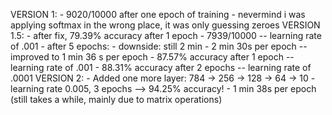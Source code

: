 VERSION 1:
    - 9020/10000 after one epoch of training
    - nevermind i was applying softmax in the wrong place, it was only guessing zeroes
VERSION 1.5:
    - after fix, 79.39% accuracy after 1 epoch - 7939/10000 -- learning rate of .001
    - after 5 epochs: 
    - downside: still 2 min - 2 min 30s per epoch -- improved to 1 min 36 s per epoch
    - 87.57% accuracy after 1 epoch -- learning rate of .001
    - 88.31% accuracy after 2 epochs -- learning rate of .0001
VERSION 2:
    - Added one more layer: 784 -> 256 -> 128 -> 64 -> 10
    - learning rate 0.005, 3 epochs --> 94.25% accuracy!
    - 1 min 38s per epoch (still takes a while, mainly due to matrix operations)